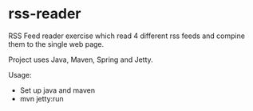 rss-reader
==========
RSS Feed reader exercise which read 4 different rss feeds and compine them to the single web page.

Project uses Java, Maven, Spring and Jetty.

Usage:

- Set up java and maven
- mvn jetty:run
